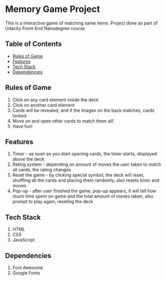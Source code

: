 # Memory Game Project

This is a interactive game of matching same items. Project done as part of Udacity Front-End Nanodegree course.

## Table of Contents

* [Rules of Game](#instructions)
* [Features](#features)
* [Tech Stack](#techstack)
* [Dependencies](#dependencies)

## Rules of Game

1. Click on any card element inside the deck
2. Click on another card element
3. Cards will be revealed, and if the images on the back matches, cards locked
4. Move on and open other cards to match them all!
5. Have fun!

## Features

1. Timer - as soon as you start opening cards, the timer starts, displayed above the deck
2. Rating system - depending on amount of moves the user taken to match all cards, the rating changes
3. Reset the game - by clicking special symbol, the deck will reset, shuffling all the cards and placing them randomly, also resets timer and moves
4. Pop-up - after user finished the game, pop-up appears, it will tell how much time spent on game and the total amount of moves taken, also prompt to play again, reseting the deck

## Tech Stack

1. HTML
2. CSS
3. JavaScript

## Dependencies

1. Font Awesome
2. Google Fonts